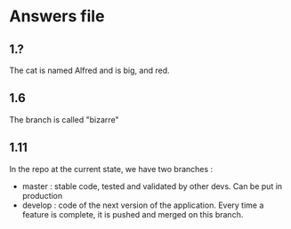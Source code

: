 # Answers file

## 1.?

The cat is named Alfred and is big, and red.  

## 1.6

The branch is called "bizarre"

## 1.11

In the repo at the current state, we have two branches :
- master : stable code, tested and validated by other devs. Can be put in production
- develop : code of the next version of the application. Every time a feature is complete, it is pushed and merged on this branch.
